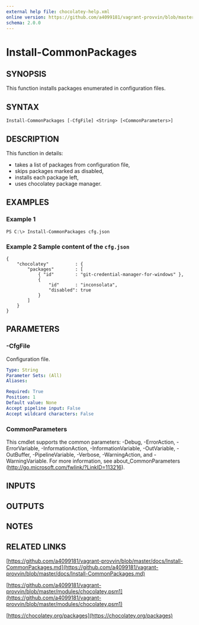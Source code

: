 ```yaml
---
external help file: chocolatey-help.xml
online version: https://github.com/a4099181/vagrant-provvin/blob/master/docs/Install-CommonPackages.md
schema: 2.0.0
---
```


# Install-CommonPackages

## SYNOPSIS
This function installs packages enumerated in configuration files.

## SYNTAX

```
Install-CommonPackages [-CfgFile] <String> [<CommonParameters>]
```

## DESCRIPTION
This function in details:
* takes a list of packages from configuration file,
* skips packages marked as disabled,
* installs each package left,
* uses chocolatey package manager.

## EXAMPLES

### Example 1
```
PS C:\> Install-CommonPackages cfg.json
```

### Example 2 Sample content of the `cfg.json`
```
{
    "chocolatey"          : {
        "packages"        : [
            { "id"        : "git-credential-manager-for-windows" },
            {
                "id"      : "inconsolata",
                "disabled": true
            }
        ]
    }
}
```

## PARAMETERS

### -CfgFile
Configuration file.

```yaml
Type: String
Parameter Sets: (All)
Aliases:

Required: True
Position: 1
Default value: None
Accept pipeline input: False
Accept wildcard characters: False
```

### CommonParameters
This cmdlet supports the common parameters: -Debug, -ErrorAction, -ErrorVariable, -InformationAction, -InformationVariable, -OutVariable, -OutBuffer, -PipelineVariable, -Verbose, -WarningAction, and -WarningVariable. For more information, see about_CommonParameters (http://go.microsoft.com/fwlink/?LinkID=113216).

## INPUTS

## OUTPUTS

## NOTES

## RELATED LINKS

[https://github.com/a4099181/vagrant-provvin/blob/master/docs/Install-CommonPackages.md](https://github.com/a4099181/vagrant-provvin/blob/master/docs/Install-CommonPackages.md)

[https://github.com/a4099181/vagrant-provvin/blob/master/modules/chocolatey.psm1](https://github.com/a4099181/vagrant-provvin/blob/master/modules/chocolatey.psm1)

[https://chocolatey.org/packages](https://chocolatey.org/packages)
